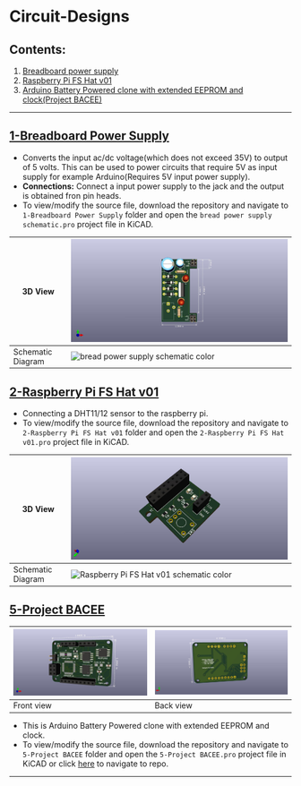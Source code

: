 # Circuit-Designs

## Contents:
1. [Breadboard power supply](#1-breadboard-power-supply)
2. [Raspberry Pi FS Hat v01](#2-raspberry-pi-fs-hat-v01)
3. [Arduino Battery Powered clone with extended EEPROM and clock(Project BACEE)](#5-project-bacee)

---

## [1-Breadboard Power Supply](#contents)

- Converts the input ac/dc voltage(which does not exceed 35V) to output of 5 volts. This can be used to power circuits that require 5V as input supply for example Arduino(Requires 5V input power supply).
- **Connections:** Connect a input power supply to the jack and the output is obtained fron pin heads.
- To view/modify the source file, download the repository and navigate to `1-Breadboard Power Supply` folder and open the `bread power supply schematic.pro` project file in KiCAD.

|3D View|![bread power supply pcb](https://github.com/Ikarthikmb/Circuit-Designs/blob/master/1-Bread%20Power%20Supply/Prints/bread%20power%20supply%20pcb.jpg "Click to view image")|
|---|---|
|Schematic Diagram| ![bread power supply schematic color](https://github.com/Ikarthikmb/Circuit-Designs/blob/master/1-Bread%20Power%20Supply/Prints/bread%20power%20supply%20schematic%20color.jpg "Click to view image")|

## [2-Raspberry Pi FS Hat v01](#contents)

- Connecting a DHT11/12 sensor to the raspberry pi. 
- To view/modify the source file, download the repository and navigate to `2-Raspberry Pi FS Hat v01` folder and open the `2-Raspberry Pi FS Hat v01.pro` project file in KiCAD.

|3D View|![Raspberry Pi FS Hat v01 pcb](https://raw.githubusercontent.com/Ikarthikmb/Circuit-Designs/master/2-Raspberry%20Pi%20FS%20Hat%20v01/2-Raspberry%20Pi%20FS%20Hat%20v01.jpg "Click to view image")|
|---|---|
|Schematic Diagram| ![Raspberry Pi FS Hat v01 schematic color](https://github.com/Ikarthikmb/Circuit-Designs/blob/master/2-Raspberry%20Pi%20FS%20Hat%20v01/Raspberry%20Pi%20FS%20Hat%20v01%20schematic%20color.jpg "Click to view image")|

## [5-Project BACEE](#contents)

|![front view](https://raw.githubusercontent.com/Ikarthikmb/Circuit-Designs/master/5-Project%20BACEE/5-Project%20BACEE-3D%20view%20front.jpg)|![Back view](https://raw.githubusercontent.com/Ikarthikmb/Circuit-Designs/master/5-Project%20BACEE/5-Project%20BACEE-3D%20view%20back.jpg)|
|---|---|
|Front view|Back view|

- This is Arduino Battery Powered clone with extended EEPROM and clock. 
- To view/modify the source file, download the repository and navigate to `5-Project BACEE` folder and open the `5-Project BACEE.pro` project file in KiCAD or click [here](https://github.com/Ikarthikmb/Circuit-Designs/tree/master/5-Project%20BACEE) to navigate to repo.

---
